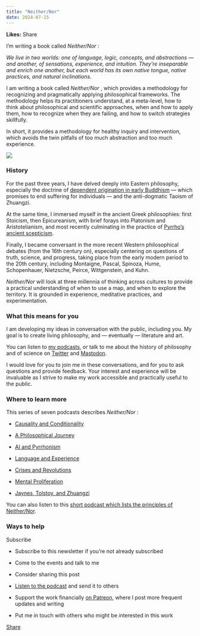 ```yaml
---
title: "Neither/Nor"
date: 2024-07-15
---
```


**Likes:** Share

I’m writing a book called _Neither/Nor_ :

 _We live in two worlds: one of language, logic, concepts, and abstractions — and another, of sensations, experience, and intuition. They’re inseparable and enrich one another, but each world has its own native tongue, native practices, and natural inclinations._

I am writing a book called _Neither/Nor_ , which provides a methodology for recognizing and pragmatically applying philosophical frameworks. The methodology helps its practitioners understand, at a meta-level, how to think about philosophical and scientific approaches, when and how to apply them, how to recognize when they are failing, and how to switch strategies skillfully.

In short, it provides a methodology for healthy inquiry and intervention, which avoids the twin pitfalls of too much abstraction and too much experience.

[![](https://substackcdn.com/image/fetch/w_1456,c_limit,f_auto,q_auto:good,fl_progressive:steep/https%3A%2F%2Fsubstack-post-media.s3.amazonaws.com%2Fpublic%2Fimages%2Fed9ba862-ac74-4c64-b8ed-445e65b3279f_2048x1365.jpeg)](https://substackcdn.com/image/fetch/f_auto,q_auto:good,fl_progressive:steep/https%3A%2F%2Fsubstack-post-media.s3.amazonaws.com%2Fpublic%2Fimages%2Fed9ba862-ac74-4c64-b8ed-445e65b3279f_2048x1365.jpeg)

### History

For the past three years, I have delved deeply into Eastern philosophy, especially the doctrine of [dependent origination in early Buddhism](https://clerestory.netlify.app/do/?utm_source=substack&utm_medium=email&utm_campaign=20230504) — which promises to end suffering for individuals — and the anti-dogmatic Taoism of Zhuangzi.

At the same time, I immersed myself in the ancient Greek philosophies: first Stoicism, then Epicureanism, with brief forays into Platonism and Aristotelianism, and most recently culminating in the practice of [Pyrrho’s ancient scepticism](https://pod.fo/e/16b474).

Finally, I became conversant in the more recent Western philosophical debates (from the 16th century on), especially centering on questions of truth, science, and progress, taking place from the early modern period to the 20th century, including Montaigne, Pascal, Spinoza, Hume, Schopenhauer, Nietzsche, Peirce, Wittgenstein, and Kuhn.

 _Neither/Nor_ will look at three millennia of thinking across cultures to provide a practical understanding of when to use a map, and when to explore the territory. It is grounded in experience, meditative practices, and experimentation.

### What this means for you

I am developing my ideas in conversation with the public, including you. My goal is to create living philosophy, and — eventually — literature and art.

You can listen to [my podcasts](https://anchor.fm/bkam), or talk to me about the history of philosophy and of science on [Twitter](https://twitter.com/bryankam) and [Mastodon](http://writing.exchange/@bryankam).

I would love for you to join me in these conversations, and for you to ask questions and provide feedback. Your interest and experience will be invaluable as I strive to make my work accessible and practically useful to the public.

### Where to learn more

This series of seven podcasts describes _Neither/Nor_ :

  * [Causality and Conditionality](https://pod.fo/e/15cef4)

  * [A Philosophical Journey](https://pod.fo/e/1692de)

  * [AI and Pyrrhonism](https://pod.fo/e/16b474)

  * [Language and Experience](https://pod.fo/e/16f7ac)

  * [Crises and Revolutions](https://pod.fo/e/171350)

  * [Mental Proliferation](https://pod.fo/e/181509)

  * [Jaynes, Tolstoy, and Zhuangzi](https://pod.fo/e/21903c)




You can also listen to this [short podcast which lists the principles of Neither/Nor](https://pod.fo/e/1fb5e1).

### Ways to help

Subscribe

  * Subscribe to this newsletter if you’re not already subscribed

  * Come to the events and talk to me

  * Consider sharing this post

  * [Listen to the podcast](https://bryankam.com/podcast) and send it to others

  * Support the work financially [on Patreon](https://patreon.com/bryankam), where I post more frequent updates and writing

  * Put me in touch with others who might be interested in this work




[Share](https://www.bryankam.com/p/neithernor-5ff?utm_source=substack&utm_medium=email&utm_content=share&action=share)
